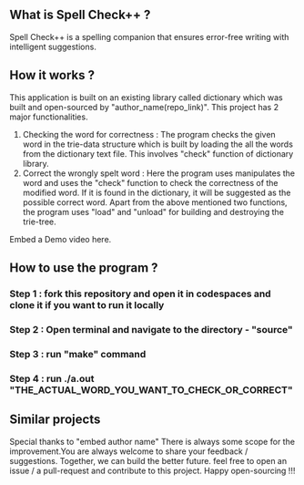 ## What is Spell Check++ ?
Spell Check++ is a spelling companion that ensures error-free writing with intelligent suggestions.
## How it works ?
This application is built on an existing library called dictionary which was built and open-sourced by "author_name(repo_link)".
This project has 2 major functionalities.
1) Checking the word for correctness : The program checks the given word in the trie-data structure which is built by loading the all the words from the dictionary text file. This involves "check"  function of dictionary library.
2) Correct the wrongly spelt word : Here the program uses manipulates the word and uses the "check" function to check the correctness of the modified word. If it is found in the dictionary, it will be suggested as the possible correct word.
Apart from the above mentioned two functions, the program uses "load" and "unload" for building and destroying the trie-tree.

Embed a Demo video here.
## How to use the program ?
### Step 1 : fork this repository and open it in codespaces and clone it if you want to run it locally
### Step 2 : Open terminal and navigate to the directory - "source"
### Step 3 : run "make" command
### Step 4 : run ./a.out "THE_ACTUAL_WORD_YOU_WANT_TO_CHECK_OR_CORRECT"

## Similar projects
Special thanks to "embed author name"
There is always some scope for the improvement.You are always welcome to share your feedback / suggestions.
Together, we can build the better future. feel free to open an issue / a pull-request and contribute to this project.
Happy open-sourcing !!!
